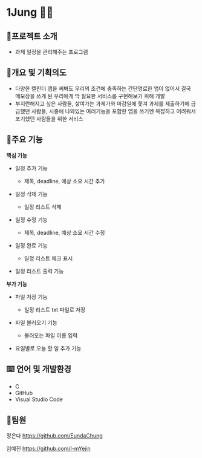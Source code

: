 # 1Jung 🧑‍💻





📣프로젝트 소개
-----------
 - 과제 일정을 관리해주는 프로그램
 

📃개요 및 기획의도
-----------
  - 다양한 캘린더 앱을 써봐도 우리의 조건에 충족하는 간단명료한 앱이 없어서 결국 메모장을 쓰게 된 우리에게 딱 필요한 서비스를 구현해보기 위해 개발
  - 부지런해지고 싶은 사람들, 샇여가는 과제가와 마감일에 쫓겨 과제를 제출하기에 급급했던 사람들, 시중에 나와있는 여러기능을 포함한 앱을 쓰기엔 복잡하고 어려워서 포기했던 사람들을 위한 서비스


📲주요 기능
-----------
**핵심 기능**
- 일정 추가 기능

  - 제목, deadline, 예상 소요 시간 추가

- 일정 삭제 기능

  - 일정 리스트 삭제

- 일정 수정 기능
  - 제목, deadline, 예상 소요 시간 수정

- 일정 완료 기능
  - 일정 리스트 체크 표시

- 일정 리스트 출력 기능


**부가 기능**

- 파일 저장 기능
  - 일정 리스트 txt 파일로 저장

- 파일 불러오기 기능
  - 불러오는 파일 이름 입력

- 요일별로 오늘 할 일 추가 기능


⌨️ 언어 및 개발환경
-----------
- C
- GitHub
- Visual Studio Code


👥팀원
-----------
정은다 https://github.com/EundaChung

임예진 https://github.com/I-mYejin
